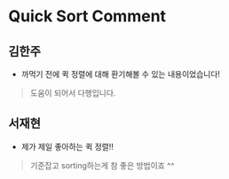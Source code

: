 # Quick Sort Comment

## 김한주
- 까먹기 전에 퀵 정렬에 대해 환기해볼 수 있는 내용이었습니다!
> 도움이 되어서 다행입니다.

## 서재현
- 제가 제일 좋아하는 퀵 정렬!!
> 기준잡고 sorting하는게 참 좋은 방법이죠 ^^
